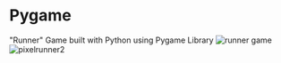 # Pygame
"Runner" Game built with Python using Pygame Library
![runner game](https://user-images.githubusercontent.com/53697445/216512847-065fef29-99d9-4283-bde1-e38ab8992d18.png)
![pixelrunner2](https://user-images.githubusercontent.com/53697445/216512853-b2753cdb-76dc-435d-a399-24eca7ef2a96.png)
